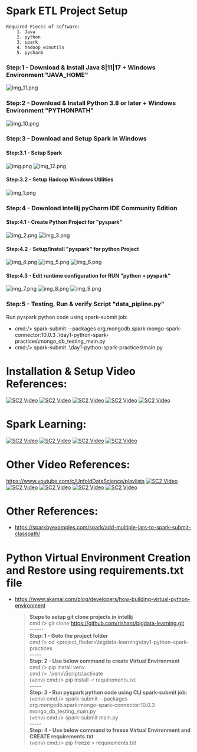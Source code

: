 # Spark ETL Project Setup 
    Required Pieces of software: 
        1. Java 
        2. python 
        3. spark
        4. hadoop_winutils 
        5. pycharm

### Step:1 - Download & Install Java 8|11|17 + Windows Environment "JAVA_HOME"
![img_11.png](readme_resources/img_11.png)
### Step:2 - Download & Install Python 3.8 or later + Windows Environment "PYTHONPATH"
![img_10.png](readme_resources/img_10.png)

### Step:3 - Download and Setup Spark in Windows
#### Step:3.1 - Setup Spark 
![img.png](readme_resources/img.png)
![img_12.png](readme_resources/img_12.png)
#### Step:3.2 - Setup Hadoop Windows Utilities
![img_1.png](readme_resources/img_1.png)

### Step:4 - Download intellij pyCharm IDE Community Edition
#### Step:4.1 - Create Python Project for "pyspark"
![img_2.png](readme_resources/img_2.png)
![img_3.png](readme_resources/img_3.png)

#### Step:4.2 - Setup/Install "pyspark" for python Project
![img_4.png](readme_resources/img_4.png)
![img_5.png](readme_resources/img_5.png)
![img_6.png](readme_resources/img_6.png)

#### Step:4.3 - Edit runtime configuration for RUN "python + pyspark"
![img_7.png](readme_resources/img_7.png)
![img_8.png](readme_resources/img_8.png)
![img_9.png](readme_resources/img_9.png)

### Step:5 - Testing, Run & verify Script "data_pipline.py"
Run pyspark python code using spark-submit job:
- cmd:/> spark-submit --packages org.mongodb.spark:mongo-spark-connector:10.0.3 .\day1-python-spark-practices\mongo_db_testing_main.py
- cmd:/> spark-submit .\day1-python-spark-practices\main.py

# Installation & Setup Video References:
[![SC2 Video](https://img.youtube.com/vi/3LTSSzBZvXE/0.jpg)](https://www.youtube.com/watch?v=3LTSSzBZvXE&t=2s)
[![SC2 Video](https://img.youtube.com/vi/ZVW3AJwGy8E/0.jpg)](https://www.youtube.com/watch?v=ZVW3AJwGy8E)
[![SC2 Video](https://img.youtube.com/vi/cxdDL_EsByQ/0.jpg)](https://www.youtube.com/watch?v=cxdDL_EsByQ)
[![SC2 Video](https://img.youtube.com/vi/CrLXa9hEprE/0.jpg)](https://www.youtube.com/watch?v=CrLXa9hEprE)
[![SC2 Video](https://img.youtube.com/vi/9-v9WporLrI/0.jpg)](https://www.youtube.com/watch?v=9-v9WporLrI)

# Spark Learning:
[![SC2 Video](https://img.youtube.com/vi/_C8kWso4ne4/0.jpg)](https://www.youtube.com/watch?v=_C8kWso4ne4&t=3979s)
[![SC2 Video](https://img.youtube.com/vi/cZS5xYYIPzk/0.jpg)](https://www.youtube.com/watch?v=cZS5xYYIPzk&t=543s)
[![SC2 Video](https://img.youtube.com/vi/GygBAobkC_4/0.jpg)](https://www.youtube.com/watch?v=GygBAobkC_4)
[![SC2 Video](https://img.youtube.com/vi/WyZmM6K7ubc/0.jpg)](https://www.youtube.com/playlist?list=PLZoTAELRMXVNjiiawhzZ0afHcPvC8jpcg)

# Other Video References:
https://www.youtube.com/c/UnfoldDataScience/playlists
[![SC2 Video](https://img.youtube.com/vi/zUiTu8HJ3Tg/0.jpg)](https://www.youtube.com/watch?v=zUiTu8HJ3Tg)
[![SC2 Video](https://img.youtube.com/vi/t90FMQr9WWc/0.jpg)](https://www.youtube.com/watch?v=t90FMQr9WWc)
[![SC2 Video](https://img.youtube.com/vi/5c-d5YZ3cc8/0.jpg)](https://www.youtube.com/watch?v=5c-d5YZ3cc8&list=PLZoTAELRMXVN_8zzsevm1bm6G-plsiO1I&index=4)
[![SC2 Video](https://img.youtube.com/vi/_hf_y-_sj5Y/0.jpg)](https://www.youtube.com/watch?v=_hf_y-_sj5Y&list=PLZoTAELRMXVN7QGpcuN-Vg35Hgjp3htvi&index=1)
[![SC2 Video](https://img.youtube.com/vi/tSRCACUmnII/0.jpg)](https://www.youtube.com/watch?v=tSRCACUmnII)

# Other References:
- https://sparkbyexamples.com/spark/add-multiple-jars-to-spark-submit-classpath/

# Python Virtual Environment Creation and Restore using requirements.txt file
- https://www.akamai.com/blog/developers/how-building-virtual-python-environment

    > **Steps to setup git clone projects in intellij** \
        cmd:/> git clone https://github.com/rishant/bigdata-learning.git \
        ------ \
    **Step: 1 - Goto the project folder** \
        cmd:/> cd <project_floder>\bigdata-learning\day1-python-spark-practices \
        ----- \
    **Step: 2 - Use below command to create Virtual Environment** \
        cmd:/> pip install venv \
        cmd:/> .\venv\Scripts\activate \
        (venv)  cmd:/> pip install -r requirements.txt \
        ----- \
    **Step: 3 - Run pyspark python code using CLI spark-submit job:** \
        (venv)  cmd:/> spark-submit --packages org.mongodb.spark:mongo-spark-connector:10.0.3 mongo_db_testing_main.py \
        (venv)  cmd:/> spark-submit main.py \
        ----- \
    **Step: 4 - Use below command to freeze Virtual Environment and CREATE requirements.txt** \
        (venv)  cmd:/> pip freeze > requirements.txt
